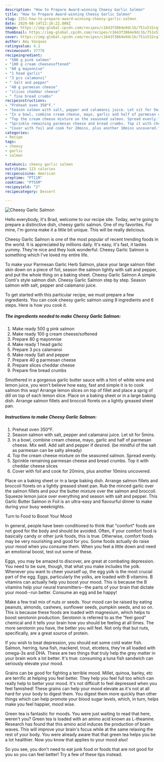 ```yaml
---
description: "How to Prepare Award-winning Cheesy Garlic Salmon"
title: "How to Prepare Award-winning Cheesy Garlic Salmon"
slug: 2251-how-to-prepare-award-winning-cheesy-garlic-salmon
date: 2020-08-14T22:16:22.808Z
image: https://img-global.cpcdn.com/recipes/c1643f3864e9dc1b/751x532cq70/cheesy-garlic-salmon-recipe-main-photo.jpg
thumbnail: https://img-global.cpcdn.com/recipes/c1643f3864e9dc1b/751x532cq70/cheesy-garlic-salmon-recipe-main-photo.jpg
cover: https://img-global.cpcdn.com/recipes/c1643f3864e9dc1b/751x532cq70/cheesy-garlic-salmon-recipe-main-photo.jpg
author: Amy Vasquez
ratingvalue: 4.1
reviewcount: 37776
recipeingredient:
- "500 g pink salmon"
- "100 g cream cheesesoftened"
- "80 g mayonnise"
- "1 head garlic"
- "3 pcs calamansi"
- " Salt and pepper"
- "40 g parmesan cheese"
- "slices cheddar cheese"
- " fine bread crumbs"
recipeinstructions:
- "Preheat oven 350°F."
- "Season salmon with salt, pepper and calamansi juice. Let sit for 5mins."
- "In a bowl, combine cream cheese, mayo, garlic and half of parmesan cheese. Mix well. Add salt and pepper if desired. (be mindful of the salt as parmesan can be salty already)"
- "Top the cream cheese mixture on the seasoned salmon. Spread evenly."
- "Sprinkle remaining parmesan cheese and bread crumbs. Top it with cheddar cheese slices"
- "Cover with foil and cook for 20mins, plus another 10mins uncovered."
categories:
- Recipe
tags:
- cheesy
- garlic
- salmon

katakunci: cheesy garlic salmon 
nutrition: 123 calories
recipecuisine: American
preptime: "PT11M"
cooktime: "PT55M"
recipeyield: "2"
recipecategory: Dessert

---
```



![Cheesy Garlic Salmon](https://img-global.cpcdn.com/recipes/c1643f3864e9dc1b/751x532cq70/cheesy-garlic-salmon-recipe-main-photo.jpg)

Hello everybody, it's Brad, welcome to our recipe site. Today, we're going to prepare a distinctive dish, cheesy garlic salmon. One of my favorites. For mine, I'm gonna make it a little bit unique. This will be really delicious.

Cheesy Garlic Salmon is one of the most popular of recent trending foods in the world. It is appreciated by millions daily. It's easy, it's fast, it tastes yummy. They're nice and they look wonderful. Cheesy Garlic Salmon is something which I've loved my entire life.

To make your Parmesan Garlic Herb Salmon, place your large salmon fillet skin down on a piece of foil, season the salmon lightly with salt and pepper, and put the whole thing on a baking sheet. Cheesy Garlic Salmon A simple Conti&#39;s style salmon dish. Cheesy Garlic Salmon step by step. Season salmon with salt, pepper and calamansi juice.


To get started with this particular recipe, we must prepare a few ingredients. You can cook cheesy garlic salmon using 9 ingredients and 6 steps. Here is how you cook it.

<!--inarticleads1-->

##### The ingredients needed to make Cheesy Garlic Salmon:

1. Make ready 500 g pink salmon
1. Make ready 100 g cream cheese/softened
1. Prepare 80 g mayonnise
1. Make ready 1 head garlic
1. Prepare 3 pcs calamansi
1. Make ready  Salt and pepper
1. Prepare 40 g parmesan cheese
1. Prepare slices cheddar cheese
1. Prepare  fine bread crumbs


Smothered in a gorgeous garlic butter sauce with a hint of white wine and lemon juice, you won&#39;t believe how easy, fast and simple it is to cook salmon this way! Arrange lemon slices on top of fillet and place a sprig of dill on top of each lemon slice. Place on a baking sheet or in a large baking dish. Arrange salmon fillets and broccoli florets on a lightly greased sheet pan. 

<!--inarticleads2-->

##### Instructions to make Cheesy Garlic Salmon:

1. Preheat oven 350°F.
1. Season salmon with salt, pepper and calamansi juice. Let sit for 5mins.
1. In a bowl, combine cream cheese, mayo, garlic and half of parmesan cheese. Mix well. Add salt and pepper if desired. (be mindful of the salt as parmesan can be salty already)
1. Top the cream cheese mixture on the seasoned salmon. Spread evenly.
1. Sprinkle remaining parmesan cheese and bread crumbs. Top it with cheddar cheese slices
1. Cover with foil and cook for 20mins, plus another 10mins uncovered.


Place on a baking sheet or in a large baking dish. Arrange salmon fillets and broccoli florets on a lightly greased sheet pan. Rub the minced garlic over the salmon fillets and pour the butter mixture over the salmon and broccoli. Squeeze lemon juice over everything and season with salt and pepper. This Garlic Butter Salmon in Foil is an ultra-easy and flavourful dinner to make during your busy weeknights. 

Turn to Food to Boost Your Mood


In general, people have been conditioned to think that "comfort" foods are not good for the body and should be avoided. Often, if your comfort food is basically candy or other junk foods, this is true. Otherwise, comfort foods may be very nourishing and good for you. Some foods actually do raise your mood when you consume them. When you feel a little down and need an emotional boost, test out some of these.

Eggs, you may be amazed to discover, are great at combating depression. You need to be sure, though, that what you make includes the yolk. Whenever you want to cheer yourself up, the egg yolk is the most crucial part of the egg. Eggs, particularly the yolks, are loaded with B vitamins. B vitamins can actually help you boost your mood. This is because the B vitamins help your neural transmitters--the parts of your brain that dictate your mood--run better. Consume an egg and be happy!

Make a few trail mix of nuts or seeds. Your mood can be raised by eating peanuts, almonds, cashews, sunflower seeds, pumpkin seeds, and so on. This is because these foods are loaded with magnesium, which helps to boost serotonin production. Serotonin is referred to as the "feel good" chemical and it tells your brain how you should be feeling at all times. The more serotonin you have, the better you will feel. Not only that but nuts, specifically, are a great source of protein.

If you wish to beat depression, you should eat some cold water fish. Salmon, herring, tuna fish, mackerel, trout, etcetera, they're all loaded with omega-3s and DHA. These are two things that truly help the grey matter in your brain work a lot better. It's true: consuming a tuna fish sandwich can seriously elevate your mood. 

Grains can be good for fighting a terrible mood. Millet, quinoa, barley, etc are terrific at helping you feel better. They help you feel full too which can really help to better your mood. It's not difficult to feel depressed when you feel famished! These grains can help your mood elevate as it's not at all hard for your body to digest them. You digest them more quickly than other things which can help promote your blood sugar levels, which, in turn, helps make you feel happier, mood wise.

Green tea is fantastic for moods. You were just waiting to read that here, weren't you? Green tea is loaded with an amino acid known as L-theanine. Research has found that this amino acid induces the production of brain waves. This will improve your brain's focus while at the same relaxing the rest of your body. You were already aware that that green tea helps you be a lot healthier. Now you know that applies to your mood also!

So you see, you don't need to eat junk food or foods that are not good for you so you can feel better! Try  a few  of  these  tips  instead.

